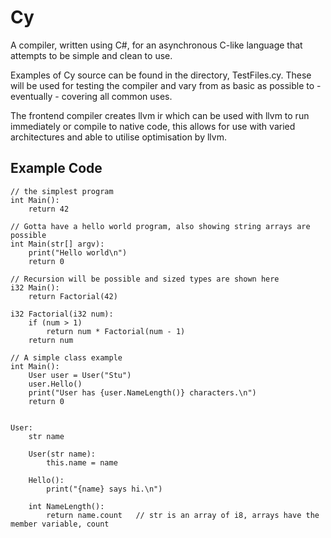 ﻿# Cy

A compiler, written using C#, for an asynchronous C-like language that attempts to be simple and clean to use.

Examples of Cy source can be found in the directory, TestFiles.cy. These will be used for testing the compiler and vary from as basic as possible to - eventually - covering all common uses.

The frontend compiler creates llvm ir which can be used with llvm to run immediately or compile to native code, this allows for use with varied architectures and able to utilise optimisation by llvm.



## Example Code

```cy
// the simplest program
int Main():
	return 42
```

```cy
// Gotta have a hello world program, also showing string arrays are possible
int Main(str[] argv):
	print("Hello world\n")
	return 0
```

```cy
// Recursion will be possible and sized types are shown here
i32 Main():
	return Factorial(42)

i32 Factorial(i32 num):
	if (num > 1)
		return num * Factorial(num - 1)
	return num
```

```cy
// A simple class example
int Main():
	User user = User("Stu")
	user.Hello()
	print("User has {user.NameLength()} characters.\n")
	return 0


User:
	str name
	
	User(str name):
		this.name = name

	Hello():
		print("{name} says hi.\n")
	
	int NameLength():
		return name.count	// str is an array of i8, arrays have the member variable, count
```
